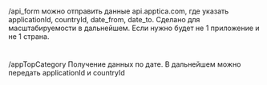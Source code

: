 
# 
/api_form можно отправить данные api.apptica.com, где указать applicationId, countryId, date_from, date_to. Сделано для масштабируемости в дальнейшем. Если нужно будет не 1 приложение и не 1 страна.
# 
/appTopCategory Получение данных по дате. В дальнейшем можно передать applicationId и countryId
